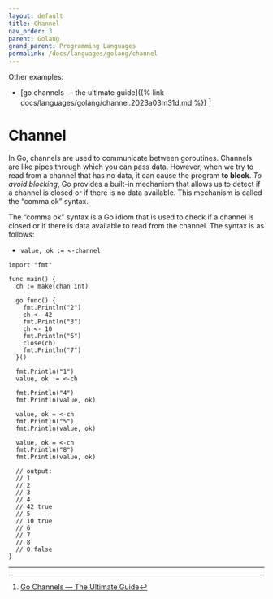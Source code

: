 ```yaml
---
layout: default
title: Channel
nav_order: 3
parent: Golang
grand_parent: Programming Languages
permalink: /docs/languages/golang/channel 
---
```


Other examples:
- [go channels — the ultimate guide]({% link docs/languages/golang/channel.2023a03m31d.md %}) [^1]


# Channel

In Go, channels are used to communicate between goroutines. Channels are like pipes through which you can pass data. However, when we try to read from a channel that has no data, it can cause the program __to block__. _To avoid blocking_, Go provides a built-in mechanism that allows us to detect if a channel is closed or if there is no data available. This mechanism is called the “comma ok” syntax.

The “comma ok” syntax is a Go idiom that is used to check if a channel is closed or if there is data available to read from the channel. The syntax is as follows:
- `value, ok := <-channel`

```golang
import "fmt"

func main() {
  ch := make(chan int)

  go func() {
    fmt.Println("2")
    ch <- 42
    fmt.Println("3")
    ch <- 10
    fmt.Println("6")
    close(ch)
    fmt.Println("7")
  }()

  fmt.Println("1")
  value, ok := <-ch

  fmt.Println("4")
  fmt.Println(value, ok)

  value, ok = <-ch
  fmt.Println("5")
  fmt.Println(value, ok)

  value, ok = <-ch
  fmt.Println("8")
  fmt.Println(value, ok)

  // output:
  // 1
  // 2
  // 3
  // 4
  // 42 true
  // 5
  // 10 true
  // 6
  // 7
  // 8
  // 0 false
}
```

----

[^1]: [Go Channels — The Ultimate Guide](https://medium.com/@lordmoma/go-channels-the-ultimate-guide-3a2552a2a458)
